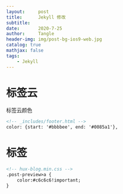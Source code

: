 ```yaml
---
layout:     post
title:      Jekyll 修改
subtitle:   
date:       2020-7-25
author:     Tangle
header-img: img/post-bg-ios9-web.jpg
catalog: true
mathjax: false
tags:
    - Jekyll
---
```


# 标签云

标签云颜色

```html
<!-- _includes/footer.html -->
color: {start: '#bbbbee', end: '#0085a1'},
```

# 标签

```html
<!-- hux-blog.min.css -->
.post-preview>a {
    color:#c6c6c6!important;
}
```
